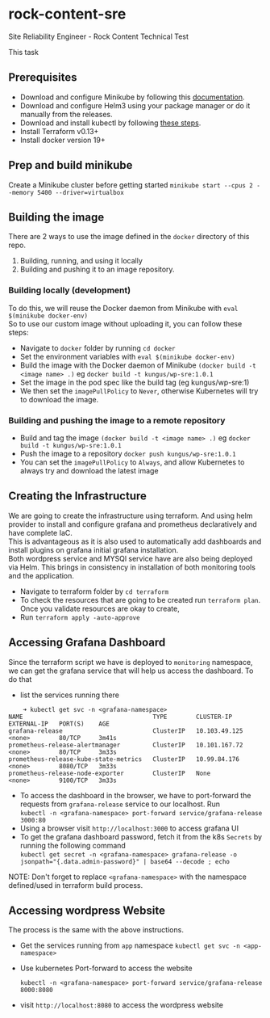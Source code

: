 # rock-content-sre
Site Reliability Engineer - Rock Content Technical Test

This task 

## Prerequisites

- Download and configure Minikube by following this [documentation](https://kubernetes.io/docs/tasks/tools/install-minikube/).
- Download and configure Helm3 using your package manager or do it manually from the releases.
- Download and install kubectl by following [these steps](https://kubernetes.io/docs/tasks/tools/install-kubectl/).
- Install Terraform v0.13+
- Install docker version 19+

## Prep and build minikube
Create a Minikube cluster before getting started
  `minikube start --cpus 2 --memory 5400 --driver=virtualbox`

## Building the image
There are 2 ways to use the image defined in the `docker` directory of this repo.
1. Building, running, and using it locally
2. Building and pushing it to an image repository.

### Building locally (development)
To do this, we will reuse the Docker daemon from Minikube with `eval $(minikube docker-env)`  
So to use our custom image without uploading it, you can follow these steps:

- Navigate to `docker` folder by running `cd docker`
- Set the environment variables with `eval $(minikube docker-env)`
- Build the image with the Docker daemon of Minikube `(docker build -t <image name> .)` eg `docker build -t kungus/wp-sre:1.0.1`
- Set the image in the pod spec like the build tag (eg kungus/wp-sre:1)
- We then set the `imagePullPolicy` to `Never`, otherwise Kubernetes will try to download the image.

### Building and pushing the image to a remote repository
- Build and tag the image `(docker build -t <image name> .)` eg `docker build -t kungus/wp-sre:1.0.1`
- Push the image to a repository `docker push kungus/wp-sre:1.0.1`
- You can set the `imagePullPolicy` to `Always`, and allow Kubernetes to always try and download the latest image

## Creating the Infrastructure

We are going to create the infrastructure using terraform. And using helm provider to install and configure grafana and prometheus declaratively and have complete IaC.   
This is advantageous as it is also used to automatically add dashboards and install plugins on grafana initial grafana installation.  
Both wordpress service and MYSQl service have are also being deployed via Helm. This brings in consistency in installation of both monitoring tools and the application. 

- Navigate to terraform folder by `cd terraform`
- To check the resources that are going to be created run `terraform plan`. Once you validate resources are okay to create,
- Run `terraform apply -auto-approve`

## Accessing Grafana Dashboard
Since the terraform script we have is deployed to `monitoring` namespace, we can get the grafana service that will help us access the dashboard. To do that   
- list the services running there 

```
    ➜ kubectl get svc -n <grafana-namespace>
NAME                                    TYPE        CLUSTER-IP      EXTERNAL-IP   PORT(S)    AGE
grafana-release                         ClusterIP   10.103.49.125   <none>        80/TCP     3m41s
prometheus-release-alertmanager         ClusterIP   10.101.167.72   <none>        80/TCP     3m33s
prometheus-release-kube-state-metrics   ClusterIP   10.99.84.176    <none>        8080/TCP   3m33s
prometheus-release-node-exporter        ClusterIP   None            <none>        9100/TCP   3m33s

```

- To access the dashboard in the browser, we have to port-forward the requests from `grafana-release` service to our localhost. Run  
`kubectl -n <grafana-namespace> port-forward service/grafana-release 3000:80`
- Using a browser visit `http://localhost:3000` to access grafana UI
- To get the grafana dashboard password, fetch it from the k8s `Secrets` by running the following command  
`kubectl get secret -n <grafana-namespace> grafana-release -o jsonpath="{.data.admin-password}" | base64 --decode ; echo`

NOTE: Don't forget to replace `<grafana-namespace>` with the namespace defined/used in terraform build process.

## Accessing wordpress Website
The process is the same with the above instructions.   
- Get the services running from `app` namespace
`kubectl get svc -n <app-namespace>`  

- Use kubernetes Port-forward to access the website     

  `kubectl -n <grafana-namespace> port-forward service/grafana-release 8000:8080`  
- visit `http://localhost:8080` to access the wordpress website
